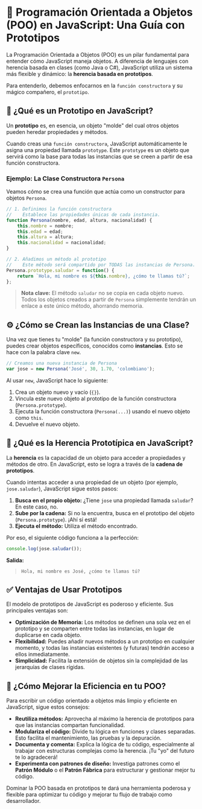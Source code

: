 # 🧠 Programación Orientada a Objetos (POO) en JavaScript: Una Guía con Prototipos

La Programación Orientada a Objetos (POO) es un pilar fundamental para entender cómo JavaScript maneja objetos. A diferencia de lenguajes con herencia basada en clases (como Java o C#), JavaScript utiliza un sistema más flexible y dinámico: la **herencia basada en prototipos**.

Para entenderlo, debemos enfocarnos en la `función constructora` y su mágico compañero, el `prototipo`.

## 🤔 ¿Qué es un Prototipo en JavaScript?

Un **prototipo** es, en esencia, un objeto "molde" del cual otros objetos pueden heredar propiedades y métodos.

Cuando creas una `función constructora`, JavaScript automáticamente le asigna una propiedad llamada `prototype`. Este `prototype` es un objeto que servirá como la base para todas las instancias que se creen a partir de esa función constructora.

### Ejemplo: La Clase Constructora `Persona`

Veamos cómo se crea una función que actúa como un constructor para objetos `Persona`.

```javascript
// 1. Definimos la función constructora
//    Establece las propiedades únicas de cada instancia.
function Persona(nombre, edad, altura, nacionalidad) {
    this.nombre = nombre;
    this.edad = edad;
    this.altura = altura;
    this.nacionalidad = nacionalidad;
}

// 2. Añadimos un método al prototipo
//    Este método será compartido por TODAS las instancias de Persona.
Persona.prototype.saludar = function() {
    return `Hola, mi nombre es ${this.nombre}, ¿cómo te llamas tú?`;
};
```
> **Nota clave:** El método `saludar` no se copia en cada objeto nuevo. Todos los objetos creados a partir de `Persona` simplemente tendrán un enlace a este único método, ahorrando memoria.

## ⚙️ ¿Cómo se Crean las Instancias de una Clase?

Una vez que tienes tu "molde" (la función constructora y su prototipo), puedes crear objetos específicos, conocidos como **instancias**. Esto se hace con la palabra clave `new`.

```javascript
// Creamos una nueva instancia de Persona
var jose = new Persona('José', 30, 1.70, 'colombiano');
```
Al usar `new`, JavaScript hace lo siguiente:
1.  Crea un objeto nuevo y vacío (`{}`).
2.  Vincula este nuevo objeto al prototipo de la función constructora (`Persona.prototype`).
3.  Ejecuta la función constructora (`Persona(...)`) usando el nuevo objeto como `this`.
4.  Devuelve el nuevo objeto.

## 🔗 ¿Qué es la Herencia Prototípica en JavaScript?

La **herencia** es la capacidad de un objeto para acceder a propiedades y métodos de otro. En JavaScript, esto se logra a través de la **cadena de prototipos**.

Cuando intentas acceder a una propiedad de un objeto (por ejemplo, `jose.saludar`), JavaScript sigue estos pasos:
1.  **Busca en el propio objeto:** ¿Tiene `jose` una propiedad llamada `saludar`? En este caso, no.
2.  **Sube por la cadena:** Si no la encuentra, busca en el prototipo del objeto (`Persona.prototype`). ¡Ahí sí está!
3.  **Ejecuta el método:** Utiliza el método encontrado.

Por eso, el siguiente código funciona a la perfección:

```javascript
console.log(jose.saludar());
```

**Salida:**
> ```
> Hola, mi nombre es José, ¿cómo te llamas tú?
> ```

## ✅ Ventajas de Usar Prototipos

El modelo de prototipos de JavaScript es poderoso y eficiente. Sus principales ventajas son:

*   **Optimización de Memoria:** Los métodos se definen una sola vez en el prototipo y se comparten entre todas las instancias, en lugar de duplicarse en cada objeto.
*   **Flexibilidad:** Puedes añadir nuevos métodos a un prototipo en cualquier momento, y todas las instancias existentes (y futuras) tendrán acceso a ellos inmediatamente.
*   **Simplicidad:** Facilita la extensión de objetos sin la complejidad de las jerarquías de clases rígidas.

## 🚀 ¿Cómo Mejorar la Eficiencia en tu POO?

Para escribir un código orientado a objetos más limpio y eficiente en JavaScript, sigue estos consejos:

*   **Reutiliza métodos:** Aprovecha al máximo la herencia de prototipos para que las instancias compartan funcionalidad.
*   **Modulariza el código:** Divide tu lógica en funciones y clases separadas. Esto facilita el mantenimiento, las pruebas y la depuración.
*   **Documenta y comenta:** Explica la lógica de tu código, especialmente al trabajar con estructuras complejas como la herencia. ¡Tu "yo" del futuro te lo agradecerá!
*   **Experimenta con patrones de diseño:** Investiga patrones como el **Patrón Módulo** o el **Patrón Fábrica** para estructurar y gestionar mejor tu código.

Dominar la POO basada en prototipos te dará una herramienta poderosa y flexible para optimizar tu código y mejorar tu flujo de trabajo como desarrollador.